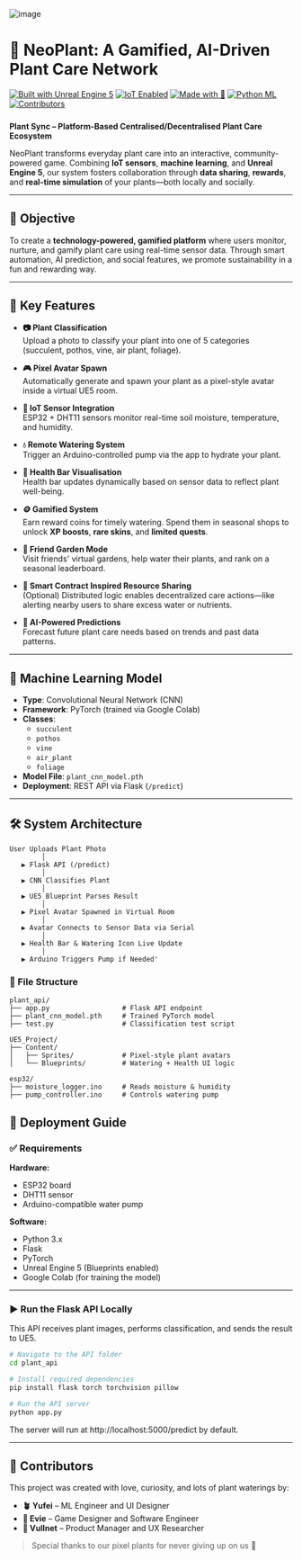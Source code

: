 ![image](https://github.com/user-attachments/assets/b2e2fd2d-7bf3-496d-afed-6744a5109230)

# 🌿 NeoPlant: A Gamified, AI-Driven Plant Care Network
[![Built with Unreal Engine 5](https://img.shields.io/badge/Built%20with-UE5-blueviolet)]()
[![IoT Enabled](https://img.shields.io/badge/IoT-ESP32%20+DHT11-success)]()
[![Made with 💚](https://img.shields.io/badge/Made%20with-%F0%9F%92%9A%20Love%20%26%20Plants-lightgreen)]()
[![Python ML](https://img.shields.io/badge/Machine%20Learning-PyTorch-yellow)]()
[![Contributors](https://img.shields.io/badge/Team-Yufei%2C%20Evie%2C%20Vullnet-blue)]()
###

**Plant Sync – Platform-Based Centralised/Decentralised Plant Care Ecosystem**

NeoPlant transforms everyday plant care into an interactive, community-powered game. Combining **IoT sensors**, **machine learning**, and **Unreal Engine 5**, our system fosters collaboration through **data sharing**, **rewards**, and **real-time simulation** of your plants—both locally and socially.

---

## 🎯 Objective

To create a **technology-powered, gamified platform** where users monitor, nurture, and gamify plant care using real-time sensor data. Through smart automation, AI prediction, and social features, we promote sustainability in a fun and rewarding way.

---

## 🌟 Key Features

- **📷 Plant Classification**  
  Upload a photo to classify your plant into one of 5 categories (succulent, pothos, vine, air plant, foliage).

- **🎮 Pixel Avatar Spawn**  
  Automatically generate and spawn your plant as a pixel-style avatar inside a virtual UE5 room.

- **📡 IoT Sensor Integration**  
  ESP32 + DHT11 sensors monitor real-time soil moisture, temperature, and humidity.

- **💧 Remote Watering System**  
  Trigger an Arduino-controlled pump via the app to hydrate your plant.

- **💚 Health Bar Visualisation**  
  Health bar updates dynamically based on sensor data to reflect plant well-being.

- **🪙 Gamified System**  
  Earn reward coins for timely watering. Spend them in seasonal shops to unlock **XP boosts**, **rare skins**, and **limited quests**.

- **🏡 Friend Garden Mode**  
  Visit friends' virtual gardens, help water their plants, and rank on a seasonal leaderboard.

- **🔗 Smart Contract Inspired Resource Sharing**  
  (Optional) Distributed logic enables decentralized care actions—like alerting nearby users to share excess water or nutrients.

- **🧠 AI-Powered Predictions**  
  Forecast future plant care needs based on trends and past data patterns.

---

## 🧠 Machine Learning Model

- **Type**: Convolutional Neural Network (CNN)  
- **Framework**: PyTorch (trained via Google Colab)  
- **Classes**:
  - `succulent`
  - `pothos`
  - `vine`
  - `air_plant`
  - `foliage`
- **Model File**: `plant_cnn_model.pth`  
- **Deployment**: REST API via Flask (`/predict`)

---

## 🛠️ System Architecture

```plaintext
User Uploads Plant Photo
        │
   ▶ Flask API (/predict)
        │
   ▶ CNN Classifies Plant
        │
   ▶ UE5 Blueprint Parses Result
        │
   ▶ Pixel Avatar Spawned in Virtual Room
        │
   ▶ Avatar Connects to Sensor Data via Serial
        │
   ▶ Health Bar & Watering Icon Live Update
        │
   ▶ Arduino Triggers Pump if Needed'
 ```
###

### 📁 File Structure
```plaintext
plant_api/
├── app.py                  # Flask API endpoint
├── plant_cnn_model.pth     # Trained PyTorch model
├── test.py                 # Classification test script

UE5_Project/
├── Content/
│   ├── Sprites/            # Pixel-style plant avatars
│   └── Blueprints/         # Watering + Health UI logic

esp32/
├── moisture_logger.ino     # Reads moisture & humidity
├── pump_controller.ino     # Controls watering pump
 ```

## 🚀 Deployment Guide

### ✅ Requirements

**Hardware:**
- ESP32 board
- DHT11 sensor
- Arduino-compatible water pump

**Software:**
- Python 3.x
- Flask
- PyTorch
- Unreal Engine 5 (Blueprints enabled)
- Google Colab (for training the model)

---

### ▶️ Run the Flask API Locally

This API receives plant images, performs classification, and sends the result to UE5.

```bash
# Navigate to the API folder
cd plant_api

# Install required dependencies
pip install flask torch torchvision pillow

# Run the API server
python app.py
```
The server will run at http://localhost:5000/predict by default.

---

## 👥 Contributors

This project was created with love, curiosity, and lots of plant waterings by:

- **🪴 Yufei** – ML Engineer and UI Designer 
- **🌸 Evie** – Game Designer and Software Engineer
- **🌿 Vullnet** – Product Manager and UX Researcher

> Special thanks to our pixel plants for never giving up on us 🌱

